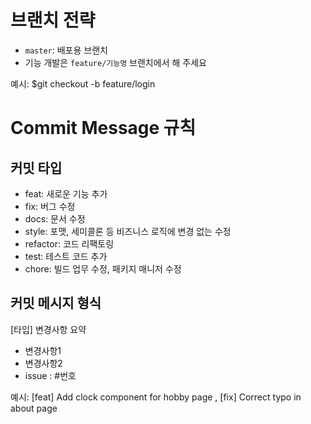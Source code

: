 
# 브랜치 전략
- `master`: 배포용 브랜치
- 기능 개발은 `feature/기능명` 브랜치에서 해 주세요

예시: $git checkout -b feature/login

# Commit Message 규칙

## 커밋 타입
- feat: 새로운 기능 추가
- fix: 버그 수정
- docs: 문서 수정
- style: 포맷, 세미콜론 등 비즈니스 로직에 변경 없는 수정
- refactor: 코드 리팩토링
- test: 테스트 코드 추가
- chore: 빌드 업무 수정, 패키지 매니저 수정

## 커밋 메시지 형식
[타입] 변경사항 요약
- 변경사항1
- 변경사항2
- issue : #번호

예시: [feat] Add clock component for hobby page , [fix] Correct typo in about page
